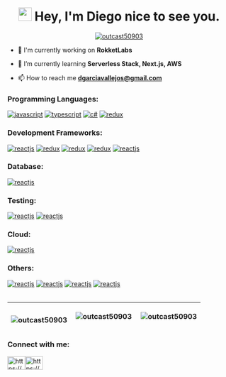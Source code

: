 <h1 align="center"><img src="https://camo.githubusercontent.com/d3359cb00ab0b5ed8f2e1fe3fceb4fbaf3b614340f8c0db99c17b9f50b351770/68747470733a2f2f656d6f6a69732e736c61636b6d6f6a69732e636f6d2f656d6f6a69732f696d616765732f313533313834393433302f343234362f626c6f622d73756e676c61737365732e6769663f31353331383439343330" width="30"> Hey, I'm Diego nice to see you.</h1>

<p align="center"> <a href="https://github.com/ryo-ma/github-profile-trophy"><img src="https://github-profile-trophy.vercel.app/?username=outcast50903" alt="outcast50903" /></a> </p>

- 🚀 I'm currently working on **RokketLabs**

- 🌱 I’m currently learning **Serverless Stack, Next.js, AWS**

- 📫 How to reach me **dgarciavallejos@gmail.com**

<div>
    <h3 align="left">Programming Languages:</h3>
    <a href="https://developer.mozilla.org/en-US/docs/Web/JavaScript" target="_blank" rel="noreferrer"><img src="https://img.shields.io/badge/JavaScript-323330?style=for-the-badge&logo=javascript&logoColor=F7DF1E" alt="javascript"/></a>
    <a href="https://www.typescriptlang.org" target="_blank" rel="noreferrer"><img src="https://img.shields.io/badge/TypeScript-007ACC?style=for-the-badge&logo=typescript&logoColor=white" alt="typescript"/></a>
    <a href="https://docs.microsoft.com/en-us/dotnet/csharp/" target="_blank" rel="noreferrer"><img src="https://img.shields.io/badge/C%23-239120?style=for-the-badge&logo=c-sharp&logoColor=white" alt="c#"/></a>
    <a href="https://graphql.org" target="_blank" rel="noreferrer"><img src="https://img.shields.io/badge/GraphQl-E10098?style=for-the-badge&logo=graphql&logoColor=white" alt="redux"/></a>
</div>
<div>
    <h3 align="left">Development Frameworks:</h3>
    <a href="https://es.reactjs.org" target="_blank" rel="noreferrer"><img src="https://img.shields.io/badge/React-20232A?style=for-the-badge&logo=react&logoColor=61DAFB" alt="reactjs"/></a>
    <a href="https://redux.js.org" target="_blank" rel="noreferrer"><img src="https://img.shields.io/badge/Redux-593D88?style=for-the-badge&logo=redux&logoColor=white" alt="redux"/></a>
    <a href="https://nestjs.com" target="_blank" rel="noreferrer"><img src="https://img.shields.io/badge/nestjs-E0234E?style=for-the-badge&logo=nestjs&logoColor=white" alt="redux"/></a>
    <a href="https://expressjs.com/es/" target="_blank" rel="noreferrer"><img src="https://img.shields.io/badge/Express.js-000000?style=for-the-badge&logo=express&logoColor=white" alt="redux"/></a>
    <a href="https://reactnative.dev" target="_blank" rel="noreferrer"><img src="https://img.shields.io/badge/React_Native-20232A?style=for-the-badge&logo=react&logoColor=61DAFB" alt="reactjs"/></a>
</div>
<div>
    <h3 align="left">Database:</h3>
    <a href="https://www.mongodb.com/es" target="_blank" rel="noreferrer"><img src="https://img.shields.io/badge/MongoDB-4EA94B?style=for-the-badge&logo=mongodb&logoColor=white" alt="reactjs"/></a>
</div>
<div>
    <h3 align="left">Testing:</h3>
    <a href="https://jestjs.io" target="_blank" rel="noreferrer"><img src="https://img.shields.io/badge/Jest-C21325?style=for-the-badge&logo=jest&logoColor=white" alt="reactjs"/></a>
    <a href="https://mochajs.org" target="_blank" rel="noreferrer"><img src="https://img.shields.io/badge/Mocha-8D6748?style=for-the-badge&logo=Mocha&logoColor=white" alt="reactjs"/></a>
</div>
<div>
    <h3 align="left">Cloud:</h3>
    <a href="https://docs.microsoft.com/en-us/azure/azure-functions" target="_blank" rel="noreferrer"><img src="https://img.shields.io/badge/Azure_Functions-0062AD?style=for-the-badge&logo=azure-functions&logoColor=white" alt="reactjs"/></a>
</div>
<div>
    <h3 align="left">Others:</h3>
    <a href="https://www.figma.com" target="_blank" rel="noreferrer"><img src="https://img.shields.io/badge/Figma-F24E1E?style=for-the-badge&logo=figma&logoColor=white" alt="reactjs"/></a>
    <a href="https://www.postman.com" target="_blank" rel="noreferrer"><img src="https://img.shields.io/badge/Postman-FF6C37?style=for-the-badge&logo=Postman&logoColor=white" alt="reactjs"/></a>
    <a href="https://insomnia.rest" target="_blank" rel="noreferrer"><img src="https://img.shields.io/badge/Insomnia-5849be?style=for-the-badge&logo=Insomnia&logoColor=white" alt="reactjs"/></a>
    <a href="https://git-scm.com" target="_blank" rel="noreferrer"><img src="https://img.shields.io/badge/GIT-E44C30?style=for-the-badge&logo=git&logoColor=white" alt="reactjs"/></a>
</div>
<br>

| <p><img align="left" src="https://github-readme-stats.vercel.app/api/top-langs?username=outcast50903&show_icons=true&locale=en&layout=compact" alt="outcast50903" /></p> | <p><img align="center" src="https://github-readme-streak-stats.herokuapp.com/?user=outcast50903&" alt="outcast50903" /></p> | <p>&nbsp;<img align="center" src="https://github-readme-stats.vercel.app/api?username=outcast50903&show_icons=true&locale=en" alt="outcast50903" /></p> |
| ------------- | ------------- | ------------- |

<h3 align="left">Connect with me:</h3><p align="left"><a href="https://linkedin.com/in/https://www.linkedin.com/in/diego-garcía-a8942b1a7/" target="blank"><img align="center" src="https://raw.githubusercontent.com/rahuldkjain/github-profile-readme-generator/master/src/images/icons/Social/linked-in-alt.svg" alt="https://www.linkedin.com/in/diego-garcía-a8942b1a7/" height="30" width="40" /></a><a href="https://instagram.com/https://www.instagram.com/diego_outcast/" target="blank"><img align="center" src="https://raw.githubusercontent.com/rahuldkjain/github-profile-readme-generator/master/src/images/icons/Social/instagram.svg" alt="https://www.instagram.com/diego_outcast/" height="30" width="40" /></a></p>
